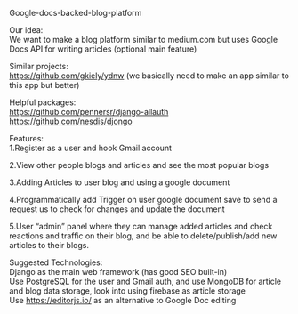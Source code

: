 Google-docs-backed-blog-platform  
  
    
      
Our idea:  
We want to make a blog platform similar to medium.com but uses Google Docs API for writing articles (optional main feature)  
  
Similar projects:  
https://github.com/gkiely/ydnw (we basically need to make an app similar to this app but better)  
  
Helpful packages:  
https://github.com/pennersr/django-allauth  
https://github.com/nesdis/djongo  
  
  
Features:  
 1.Register as a user and hook Gmail account  
   
 2.View other people blogs and articles and see the most popular blogs  
   
 3.Adding Articles to user blog and using a google document  
   
 4.Programmatically add Trigger on user google document save to send a request us to check for changes and update the document 
   
 5.User “admin” panel where they can manage added articles and check reactions and traffic on their blog, and be able to delete/publish/add new articles to their blogs.   
 
   
   
     
       
Suggested Technologies:  
Django as the main web framework (has good SEO built-in)  
Use PostgreSQL for the user and Gmail auth, and use MongoDB for article and blog data storage, look into using firebase as article storage  
Use https://editorjs.io/ as an alternative to Google Doc editing  
  
